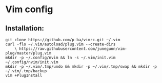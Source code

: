 # Vim config

## Installation:

    git clone https://github.com/p-ba/vimrc.git ~/.vim
    curl -flo ~/.vim/autoload/plug.vim --create-dirs
    	\ https://raw.githubusercontent.com/junegunn/vim-plug/master/plug.vim
    mkdir -p ~/.config/nvim && ln -s ~/.vim/init.vim ~/.config/nvim/init.vim
	mkdir -p ~/.vim/.tmp/undo && mkdir -p ~/.vim/.tmp/swap && mkdir -p ~/.vim/.tmp/backup
    vim +PlugInstall
